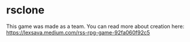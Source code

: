 # rsclone

This game was made as a team. You can read more about creation here: https://lexsava.medium.com/rss-rpg-game-92fa060f92c5
